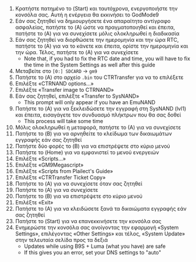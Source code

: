 1. Κρατήστε πατημένο το (Start) και ταυτόχρονα, ενεργοποιήστε την κονσόλα σας. Αυτή η ενέργεια θα εκκινήσει το GodMode9
2. Εάν σας ζητηθεί να δημιουργήσετε ένα απαραίτητο αντίγραφο ασφαλείας, πατήστε το (A) ώστε να πραγματοποιηθεί και έπειτα, πατήστε το (A) για να συνεχίσετε μόλις ολοκληρωθεί η διαδικασία
3. Εάν σας ζητηθεί να διορθώσετε την ημερομηνία και την ώρα RTC, πατήστε το (A) για να το κάνετε και έπειτα, ορίστε την ημερομηνία και την ώρα. Τέλος, πατήστε το (A) για να συνεχίσετε
   - Note that, if you had to fix the RTC date and time, you will have to fix the time in the System Settings as well after this guide
4. Μεταβείτε στο `[0:] SDCARD` -> `gm9`
5. Πατήστε το (A) στο αρχείο `.bin` του CTRTransfer για να το επιλέξετε
6. Επιλέξτε «CTRNAND options...»
7. Επιλέξτε «Transfer image to CTRNAND»
8. Εάν σας ζητηθεί, επιλέξτε «Transfer to SysNAND»
   - This prompt will only appear if you have an EmuNAND
9. Πατήστε το (A) για να ξεκλειδώσετε την εγγραφή στη SysNAND (lvl1) και έπειτα, εισαγάγετε τον συνδυασμό πλήκτρων που θα σας δοθεί
   - This process will take some time
10. Μόλις ολοκληρωθεί η μεταφορά, πατήστε το (Α) για να συνεχίσετε
11. Πατήστε το (B) για να αρνηθείτε το κλείδωμα των δικαιωμάτων εγγραφής εάν σας ζητηθεί
12. Πατήστε δύο φορές το (B) για να επιστρέψετε στο κύριο μενού
13. Πατήστε το (Home) για να εμφανιστεί το μενού ενεργειών
14. Επιλέξτε «Scripts...»
15. Επιλέξτε «GM9Megascript»
16. Επιλέξτε «Scripts from Plailect's Guide»
17. Επιλέξτε «CTRTransfer Ticket Copy»
18. Πατήστε το (A) για να συνεχίσετε όταν σας ζητηθεί
19. Πατήστε το (A) για να συνεχίσετε
20. Πατήστε το (B) για να επιστρέψετε στο κύριο μενού
21. Επιλέξτε «Exit»
22. Πατήστε το (Α) για να κλειδώσετε ξανά τα δικαιώματα εγγραφής εάν σας ζητηθεί
23. Πατήστε το (Start) για να επανεκκινήσετε την κονσόλα σας
24. Ενημερώστε την κονσόλα σας ανοίγοντας την εφαρμογή «System Settings», επιλέγοντας «Other Settings» και τέλος, «System Update» στην τελευταία σελίδα προς τα δεξιά
    - Updates while using B9S + Luma (what you have) are safe
    - If this gives you an error, set your DNS settings to "auto"
